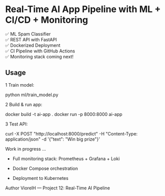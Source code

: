 # Real-Time AI App Pipeline with ML + CI/CD + Monitoring

✅ ML Spam Classifier  
✅ REST API with FastAPI  
✅ Dockerized Deployment  
✅ CI Pipeline with GitHub Actions  
✅ Monitoring stack coming next!

##  Usage

1 Train model:

python ml/train_model.py

2 Build & run app:

docker build -t ai-app .
docker run -p 8000:8000 ai-app

3 Test API:


curl -X POST "http://localhost:8000/predict" -H "Content-Type: application/json" -d '{"text": "Win big prize"}'

 Work in progress ...

- Full monitoring stack: Prometheus + Grafana + Loki

- Docker Compose orchestration

- Deployment to Kubernetes

Author
ViorelH — Project 12: Real-Time AI Pipeline